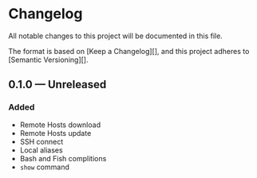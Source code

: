 # Changelog

All notable changes to this project will be documented in this file.

The format is based on [Keep a Changelog][],
and this project adheres to [Semantic Versioning][].

## 0.1.0 — Unreleased

### Added

-   Remote Hosts download
-   Remote Hosts update
-   SSH connect
-   Local aliases
-   Bash and Fish complitions
-   `show` command
